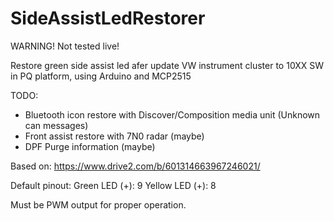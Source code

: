 # SideAssistLedRestorer
WARNING! Not tested live!

Restore green side assist led afer update VW instrument cluster to 10XX SW in PQ platform, using Arduino and MCP2515

TODO:
  - Bluetooth icon restore with Discover/Composition media unit (Unknown can messages)
  - Front assist restore with 7N0 radar (maybe)
  - DPF Purge information (maybe)

Based on: https://www.drive2.com/b/601314663967246021/

Default pinout:
  Green LED (+): 9
  Yellow LED (+): 8
  
Must be PWM output for proper operation.
